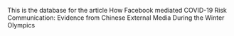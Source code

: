 This is the database for the article How Facebook mediated COVID-19 Risk Communication: Evidence from Chinese External Media During the Winter Olympics